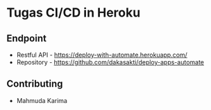 # Tugas CI/CD in Heroku

## Endpoint
- Restful API - https://deploy-with-automate.herokuapp.com/
- Repository - https://github.com/dakasakti/deploy-apps-automate

## Contributing
- Mahmuda Karima